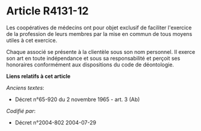# Article R4131-12

Les coopératives de médecins ont pour objet exclusif de faciliter l'exercice de la profession de leurs membres par la mise en
commun de tous moyens utiles à cet exercice.

Chaque associé se présente à la clientèle sous son nom personnel. Il exerce son art en toute indépendance et sous sa
responsabilité et perçoit ses honoraires conformément aux dispositions du code de déontologie.

**Liens relatifs à cet article**

_Anciens textes_:

  - Décret n°65-920 du 2 novembre 1965 - art. 3 (Ab)

_Codifié par_:

  - Décret n°2004-802 2004-07-29
